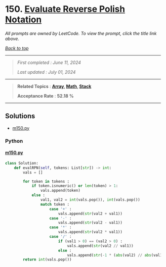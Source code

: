 # 150. [Evaluate Reverse Polish Notation](<https://leetcode.com/problems/evaluate-reverse-polish-notation>)

*All prompts are owned by LeetCode. To view the prompt, click the title link above.*

*[Back to top](<../README.md>)*

------

> *First completed : June 11, 2024*
>
> *Last updated : July 01, 2024*

------

> **Related Topics** : **[Array](<by_topic/Array.md>), [Math](<by_topic/Math.md>), [Stack](<by_topic/Stack.md>)**
>
> **Acceptance Rate** : **52.18 %**

------

## Solutions

- [m150.py](<../my-submissions/m150.py>)
### Python
#### [m150.py](<../my-submissions/m150.py>)
```Python
class Solution:
    def evalRPN(self, tokens: List[str]) -> int:
        vals = []

        for token in tokens :
            if token.isnumeric() or len(token) > 1:
                vals.append(token)
            else :
                val1, val2 = int(vals.pop()), int(vals.pop())
                match token :
                    case '+' :
                        vals.append(str(val2 + val1))
                    case '-' :
                        vals.append(str(val2 - val1))
                    case '*' :
                        vals.append(str(val2 * val1))
                    case '/' :
                        if (val1 > 0) == (val2 > 0) :
                            vals.append(str(val2 // val1))
                        else :
                            vals.append(str(-1 * (abs(val2) // abs(val1))))
        return int(vals.pop())
```

